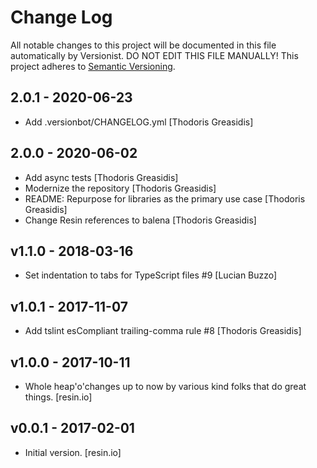 # Change Log

All notable changes to this project will be documented in this file
automatically by Versionist. DO NOT EDIT THIS FILE MANUALLY!
This project adheres to [Semantic Versioning](http://semver.org/).

## 2.0.1 - 2020-06-23

* Add .versionbot/CHANGELOG.yml [Thodoris Greasidis]

## 2.0.0 - 2020-06-02

* Add async tests [Thodoris Greasidis]
* Modernize the repository [Thodoris Greasidis]
* README: Repurpose for libraries as the primary use case [Thodoris Greasidis]
* Change Resin references to balena [Thodoris Greasidis]

## v1.1.0 - 2018-03-16

* Set indentation to tabs for TypeScript files #9 [Lucian Buzzo]

## v1.0.1 - 2017-11-07

* Add tslint esCompliant trailing-comma rule #8 [Thodoris Greasidis]

## v1.0.0 - 2017-10-11

* Whole heap'o'changes up to now by various kind folks that do great things. [resin.io]

## v0.0.1 - 2017-02-01

* Initial version. [resin.io]
